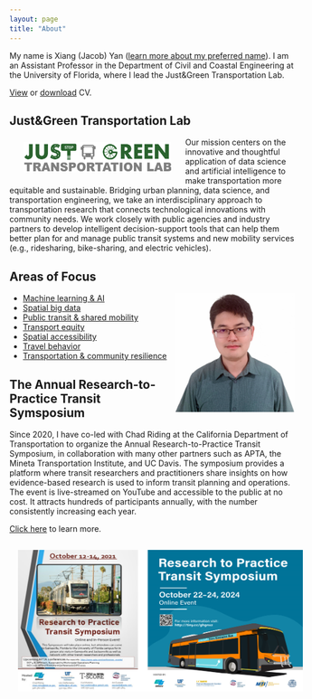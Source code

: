 ```yaml
---
layout: page
title: "About"
---
```




My name is Xiang (Jacob) Yan ([learn more about my preferred name](https://jacobyan0.github.io//aboutmyname)). I am an Assistant Professor in the Department of Civil and Coastal Engineering at the University of Florida, where I lead the Just&Green Transportation Lab.

[View](https://docs.google.com/viewer?url=https://raw.githubusercontent.com/jacobyan0/jacobyan0.github.io/master/Yan_CV.pdf) or [download](https://raw.githubusercontent.com/jacobyan0/jacobyan0.github.io/master/Yan_CV.pdf) CV.

## Just&Green Transportation Lab

<img align="left" width="261" height="54" src="https://github.com/jacobyan0/jacobyan0.github.io/raw/master/images/Other/Lab%20logo.jpg" style="vertical-align:middle;margin: 8px 25px"> 


Our mission centers on the innovative and thoughtful application of data science and artificial intelligence to make transportation more equitable and sustainable. Bridging urban planning, data science, and transportation engineering, we take an interdisciplinary approach to transportation research that connects technological innovations with community needs. We work closely with public agencies and industry partners to develop intelligent decision-support tools that can help them better plan for and manage public transit systems and new mobility services (e.g., ridesharing, bike-sharing, and electric vehicles). 

<!---<b>News!</b> TRB2023 is around the corner! [Click to see](https://docs.google.com/viewer?url=https://raw.githubusercontent.com/jacobyan0/jacobyan0.github.io/master/OtherFiles/TRB2023%20Just%20and%20Green%20Transportation%20Lab.pdf) the list of presentations by our lab.               -->

## Areas of Focus


<img align="right" width="210" height="210" src="https://github.com/jacobyan0/jacobyan0.github.io/raw/master/images/photos/Headshot_Yan.jpg" style="vertical-align:middle"> 

* [Machine learning & AI](https://jacobyan0.github.io/aibigdata/)
* [Spatial big data](https://jacobyan0.github.io/aibigdata/)
* [Public transit & shared mobility](https://jacobyan0.github.io/transitnewmobility/)
* [Transport equity](https://jacobyan0.github.io/equity/)
* [Spatial accessibility](https://jacobyan0.github.io/accessibility/)
* [Travel behavior](https://jacobyan0.github.io/travelbehavior/)
* [Transportation & community resilience](https://jacobyan0.github.io/resilience/)


## The Annual Research-to-Practice Transit Symsposium

Since 2020, I have co-led with Chad Riding at the California Department of Transportation to organize the Annual Research-to-Practice Transit Symposium, in collaboration with many other partners such as APTA, the Mineta Transportation Institute, and UC Davis. The symposium provides a platform where transit researchers and practitioners share insights on how evidence-based research is used to inform transit planning and operations. The event is live-streamed on YouTube and accessible to the public at no cost. It attracts hundreds of participants annually, with the number consistently increasing each year.

[Click here](https://www.transportation.institute.ufl.edu/news-and-events/annual-research-to-practice-transit-symposium/) to learn more.

<img align="center" width="968" height="250" src="https://github.com/jacobyan0/jacobyan0.github.io/raw/master/images/R2PTransitSymposium.png" style="vertical-align:middle;margin:15px 15px"/> 
